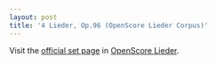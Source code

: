 ```yaml
---
layout: post
title: '4 Lieder, Op.96 (OpenScore Lieder Corpus)'
---
```


Visit the [official set page] in [OpenScore Lieder].

[official set page]: https://musescore.com/openscore-lieder-corpus/sets/5106080
[OpenScore Lieder]: https://musescore.com/openscore-lieder-corpus

